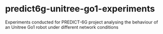 # predict6g-unitree-go1-experiments
Experiments conducted for PREDICT-6G project analysing the behaviour of an Unitree Go1 robot under different network conditions
